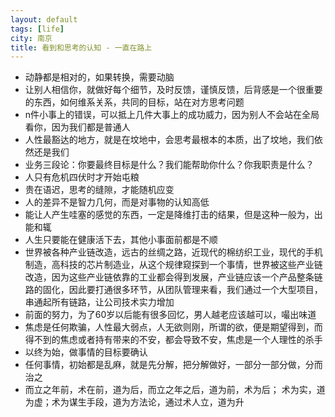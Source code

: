 ```yaml
---
layout: default
tags: [life]
city: 南京
title: 看到和思考的认知 - 一直在路上
---
```


+ 动静都是相对的，如果转换，需要动脑
+ 让别人相信你，就做好每个细节，及时反馈，谨慎反馈，后背感是一个很重要的东西，如何维系关系，共同的目标，站在对方思考问题
+ n件小事上的错误，可以抵上几件大事上的成功威力，因为别人不会站在全局看你，因为我们都是普通人
+ 人性最豁达的地方，就是在坟地中，会思考最根本的本质，出了坟地，我们依然还是我们
+ 业务三段论：你要最终目标是什么？我们能帮助你什么？你我职责是什么？
+ 人只有危机四伏时才开始屯粮
+ 贵在语迟，思考的缝隙，才能随机应变
+ 人的差异不是智力几何，而是对事物的认知高低
+ 能让人产生哇塞的感觉的东西，一定是降维打击的结果，但是这种一般为，出能和辄
+ 人生只要能在健康活下去，其他小事面前都是不顺
+ 世界被各种产业链改造，远古的丝绸之路，近现代的棉纺织工业，现代的手机制造，高科技的芯片制造业，从这个规律窥探到一个事情，世界被这些产业链改造，因为这些产业链依靠的工业都会得到发展，产业链应该一个产品整条链路的固化，因此要打通很多环节，从团队管理来看，我们通过一个大型项目，串通起所有链路，让公司技术实力增加
+ 前面的努力，为了60岁以后能有很多回忆，男人越老应该越可以，嘬出味道
+ 焦虑是任何欺骗，人性最大弱点，人无欲则刚，所谓的欲，便是期望得到，而得不到的焦虑或者持有带来的不安，都会导致不安，焦虑是一个人理性的杀手
+ 以终为始，做事情的目标要确认
+ 任何事情，初始都是乱麻，就是先分解，把分解做好，一部分一部分做，分而治之
+ 而立之年前，术在前，道为后，而立之年之后，道为前，术为后； 术为实，道为虚；术为谋生手段，道为方法论，通过术人立，道为升

